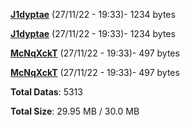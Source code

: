 [**J1dyptae**](/data/J1dyptae.txt) (27/11/22 - 19:33)- 1234 bytes

[**J1dyptae**](/data/J1dyptae.txt) (27/11/22 - 19:33)- 1234 bytes

[**McNqXckT**](/data/McNqXckT.txt) (27/11/22 - 19:33)- 497 bytes

[**McNqXckT**](/data/McNqXckT.txt) (27/11/22 - 19:33)- 497 bytes

**Total Datas**: 5313

**Total Size**: 29.95 MB / 30.0 MB